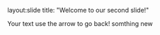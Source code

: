 layout:slide
title: "Welcome to our second slide!"

Your text use the arrow to go back!
somthing new
